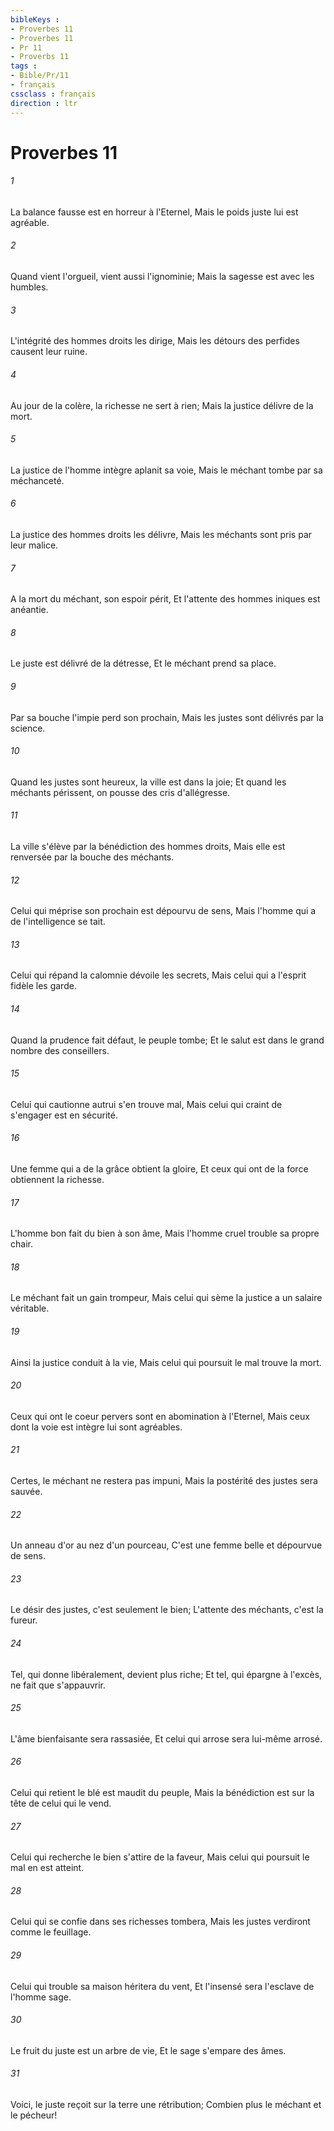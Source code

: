 ```yaml
---
bibleKeys : 
- Proverbes 11
- Proverbes 11
- Pr 11
- Proverbs 11
tags : 
- Bible/Pr/11
- français
cssclass : français
direction : ltr
---
```


# Proverbes 11

###### 1
La balance fausse est en horreur à l'Eternel, Mais le poids juste lui est agréable.
###### 2
Quand vient l'orgueil, vient aussi l'ignominie; Mais la sagesse est avec les humbles.
###### 3
L'intégrité des hommes droits les dirige, Mais les détours des perfides causent leur ruine.
###### 4
Au jour de la colère, la richesse ne sert à rien; Mais la justice délivre de la mort.
###### 5
La justice de l'homme intègre aplanit sa voie, Mais le méchant tombe par sa méchanceté.
###### 6
La justice des hommes droits les délivre, Mais les méchants sont pris par leur malice.
###### 7
A la mort du méchant, son espoir périt, Et l'attente des hommes iniques est anéantie.
###### 8
Le juste est délivré de la détresse, Et le méchant prend sa place.
###### 9
Par sa bouche l'impie perd son prochain, Mais les justes sont délivrés par la science.
###### 10
Quand les justes sont heureux, la ville est dans la joie; Et quand les méchants périssent, on pousse des cris d'allégresse.
###### 11
La ville s'élève par la bénédiction des hommes droits, Mais elle est renversée par la bouche des méchants.
###### 12
Celui qui méprise son prochain est dépourvu de sens, Mais l'homme qui a de l'intelligence se tait.
###### 13
Celui qui répand la calomnie dévoile les secrets, Mais celui qui a l'esprit fidèle les garde.
###### 14
Quand la prudence fait défaut, le peuple tombe; Et le salut est dans le grand nombre des conseillers.
###### 15
Celui qui cautionne autrui s'en trouve mal, Mais celui qui craint de s'engager est en sécurité.
###### 16
Une femme qui a de la grâce obtient la gloire, Et ceux qui ont de la force obtiennent la richesse.
###### 17
L'homme bon fait du bien à son âme, Mais l'homme cruel trouble sa propre chair.
###### 18
Le méchant fait un gain trompeur, Mais celui qui sème la justice a un salaire véritable.
###### 19
Ainsi la justice conduit à la vie, Mais celui qui poursuit le mal trouve la mort.
###### 20
Ceux qui ont le coeur pervers sont en abomination à l'Eternel, Mais ceux dont la voie est intègre lui sont agréables.
###### 21
Certes, le méchant ne restera pas impuni, Mais la postérité des justes sera sauvée.
###### 22
Un anneau d'or au nez d'un pourceau, C'est une femme belle et dépourvue de sens.
###### 23
Le désir des justes, c'est seulement le bien; L'attente des méchants, c'est la fureur.
###### 24
Tel, qui donne libéralement, devient plus riche; Et tel, qui épargne à l'excès, ne fait que s'appauvrir.
###### 25
L'âme bienfaisante sera rassasiée, Et celui qui arrose sera lui-même arrosé.
###### 26
Celui qui retient le blé est maudit du peuple, Mais la bénédiction est sur la tête de celui qui le vend.
###### 27
Celui qui recherche le bien s'attire de la faveur, Mais celui qui poursuit le mal en est atteint.
###### 28
Celui qui se confie dans ses richesses tombera, Mais les justes verdiront comme le feuillage.
###### 29
Celui qui trouble sa maison héritera du vent, Et l'insensé sera l'esclave de l'homme sage.
###### 30
Le fruit du juste est un arbre de vie, Et le sage s'empare des âmes.
###### 31
Voici, le juste reçoit sur la terre une rétribution; Combien plus le méchant et le pécheur!
